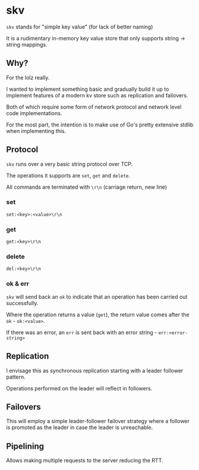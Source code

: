 # skv

`skv` stands for "simple key value" (for lack of better naming)

It is a rudimentary in-memory key value store that only supports string -> string mappings.

## Why?

For the lolz really.

I wanted to implement something basic and gradually build it up to implement features of a modern kv store such as replication and failovers.

Both of which require some form of network protocol and network level code implementations.

For the most part, the intention is to make use of Go's pretty
extensive stdlib when implementing this.

## Protocol

`skv` runs over a very basic  string protocol over TCP.

The operations it supports are `set`, `get` and `delete`.

All commands are terminated with `\r\n` (carriage return, new line)

### set

```
set:<key>:<value>\r\n
```

### get

```
get:<key>\r\n
```

### delete

```
del:<key>\r\n
```

### ok & err

`skv` will send back an `ok` to indicate that an operation
has been carried out successfully.

Where the operation returns a value (`get`), the return value comes
after the `ok` - `ok:<value>`.

If there was an error, an `err` is sent back with an error string - `err:<error-string>`

## Replication

I envisage this as synchronous replication starting with a leader follower pattern.

Operations performed on the leader will reflect in followers.

## Failovers

This will employ a simple leader-follower failover strategy where a follower is promoted as the leader in case the leader is unreachable.

## Pipelining

Allows making multiple requests to the server reducing the RTT.

